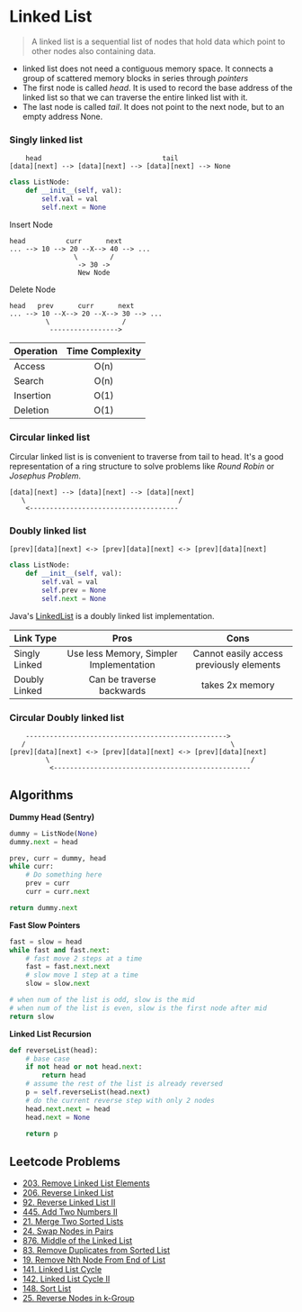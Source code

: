 # Linked List

> A linked list is a sequential list of nodes that hold data which point to other nodes also containing data.

- linked list does not need a contiguous memory space. It connects a group of scattered memory blocks in series through _pointers_
- The first node is called _head_. It is used to record the base address of the linked list so that we can traverse the entire linked list with it.
- The last node is called _tail_. It does not point to the next node, but to an empty address None.

### Singly linked list

```
    head                              tail
[data][next] --> [data][next] --> [data][next] --> None
```

```py
class ListNode:
    def __init__(self, val):
        self.val = val
        self.next = None
```

Insert Node
```
head          curr      next
... --> 10 --> 20 --X--> 40 --> ...
                \        /
                 -> 30 ->
                 New Node
```

Delete Node
```
head   prev      curr      next
... --> 10 --X--> 20 --X--> 30 --> ...
         \                  /
          ----------------->
```

| Operation  | Time Complexity |
| ---------- | :-------------: |
| Access     | O(n)            |
| Search     | O(n)            |
| Insertion  | O(1)            |
| Deletion   | O(1)            |

### Circular linked list

Circular linked list is is convenient to traverse from tail to head. It's a good representation of a ring structure to solve problems like _Round Robin_ or _Josephus Problem_.

```
[data][next] --> [data][next] --> [data][next]
   \                                      /
    <-------------------------------------
```

### Doubly linked list

```
[prev][data][next] <-> [prev][data][next] <-> [prev][data][next]
```

```py
class ListNode:
    def __init__(self, val):
        self.val = val
        self.prev = None
        self.next = None
```

Java's [LinkedList](https://github.com/openjdk/jdk/blob/master/src/java.base/share/classes/java/util/LinkedList.java) is a doubly linked list implementation.

| Link Type     | Pros                                    | Cons                                     |
| --------------| :-------------------------------------: | :--------------------------------------: |
| Singly Linked | Use less Memory, Simpler Implementation | Cannot easily access previously elements |
| Doubly Linked | Can be traverse backwards               | takes 2x memory                          |

### Circular Doubly linked list

```
    -------------------------------------------------->
   /                                                   \
[prev][data][next] <-> [prev][data][next] <-> [prev][data][next]
         \                                                  /
          <-------------------------------------------------
```

## Algorithms

**Dummy Head (Sentry)**
```py
dummy = ListNode(None)
dummy.next = head

prev, curr = dummy, head
while curr:
    # Do something here
    prev = curr
    curr = curr.next

return dummy.next
```

**Fast Slow Pointers**
```py
fast = slow = head
while fast and fast.next:
    # fast move 2 steps at a time
    fast = fast.next.next
    # slow move 1 step at a time
    slow = slow.next

# when num of the list is odd, slow is the mid
# when num of the list is even, slow is the first node after mid
return slow
```

**Linked List Recursion**
```py
def reverseList(head):
    # base case
    if not head or not head.next:
        return head
    # assume the rest of the list is already reversed
    p = self.reverseList(head.next)
    # do the current reverse step with only 2 nodes
    head.next.next = head
    head.next = None

    return p
```

## Leetcode Problems

- [203. Remove Linked List Elements](https://leetcode.com/problems/remove-linked-list-elements/)
- [206. Reverse Linked List](https://leetcode.com/problems/reverse-linked-list/)
- [92. Reverse Linked List II](https://leetcode.com/problems/reverse-linked-list-ii/)
- [445. Add Two Numbers II](https://leetcode.com/problems/add-two-numbers-ii/)
- [21. Merge Two Sorted Lists](https://leetcode.com/problems/merge-two-sorted-lists/)
- [24. Swap Nodes in Pairs](https://leetcode.com/problems/swap-nodes-in-pairs/)
- [876. Middle of the Linked List](https://leetcode.com/problems/middle-of-the-linked-list/)
- [83. Remove Duplicates from Sorted List](https://leetcode.com/problems/remove-duplicates-from-sorted-list/)
- [19. Remove Nth Node From End of List](https://leetcode.com/problems/remove-nth-node-from-end-of-list/)
- [141. Linked List Cycle](https://leetcode.com/problems/linked-list-cycle/)
- [142. Linked List Cycle II](https://leetcode.com/problems/linked-list-cycle-ii/)
- [148. Sort List](https://leetcode.com/problems/sort-list/)
- [25. Reverse Nodes in k-Group](https://leetcode.com/problems/reverse-nodes-in-k-group/)
